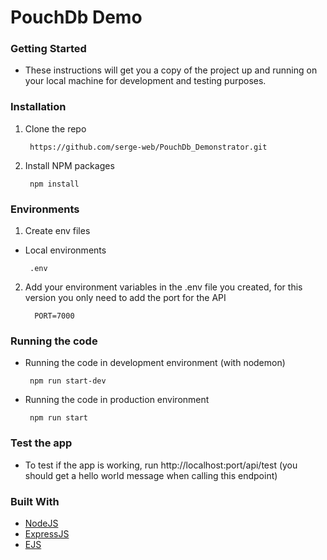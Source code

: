 # PouchDb Demo

### Getting Started

- These instructions will get you a copy of the project up and running on your local machine for development and testing purposes.

### Installation

1.  Clone the repo
    ```
     https://github.com/serge-web/PouchDb_Demonstrator.git
    ```
2.  Install NPM packages
    ```
     npm install
    ```

### Environments

1.  Create env files

- Local environments
  ```
   .env
  ```

2.  Add your environment variables in the .env file you created, for this version you only need to add the port for the API

    ```
      PORT=7000

    ```

### Running the code

- Running the code in development environment (with nodemon)
  ```
   npm run start-dev
  ```
- Running the code in production environment
  ```
   npm run start
  ```

### Test the app

- To test if the app is working, run http://localhost:port/api/test (you should get a hello world message when calling this endpoint)

### Built With

- [NodeJS](https://nodejs.org/en/)
- [ExpressJS](https://expressjs.com/)
- [EJS](https://ejs.co/)
